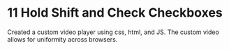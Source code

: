 # 11 Hold Shift and Check Checkboxes

Created a custom video player using css, html, and JS.
The custom video allows for uniformity across browsers.
